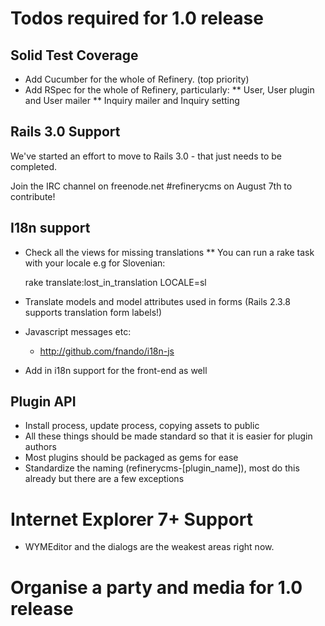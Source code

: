# Todos required for 1.0 release

## Solid Test Coverage

* Add Cucumber for the whole of Refinery. (top priority)
* Add RSpec for the whole of Refinery, particularly:
** User, User plugin and User mailer
** Inquiry mailer and Inquiry setting

## Rails 3.0 Support

We've started an effort to move to Rails 3.0 - that just needs to be completed.

Join the IRC channel on freenode.net #refinerycms on August 7th to contribute!

## I18n support

* Check all the views for missing translations
** You can run a rake task with your locale e.g for Slovenian:

    rake translate:lost_in_translation LOCALE=sl
    
* Translate models and model attributes used in forms (Rails 2.3.8 supports translation form labels!)
* Javascript messages etc:
  - http://github.com/fnando/i18n-js
* Add in i18n support for the front-end as well

## Plugin API

* Install process, update process, copying assets to public
* All these things should be made standard so that it is easier for plugin authors
* Most plugins should be packaged as gems for ease
* Standardize the naming (refinerycms-[plugin_name]), most do this already but there are a few exceptions

# Internet Explorer 7+ Support

* WYMEditor and the dialogs are the weakest areas right now.

# Organise a party and media for 1.0 release

